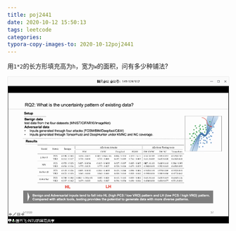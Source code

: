```yaml
---
title: poj2441
date: 2020-10-12 15:50:13
tags: leetcode
categories:
typora-copy-images-to: 2020-10-12poj2441
---
```


用`1*2`的长方形填充高为`h`，宽为`w`的面积，问有多少种铺法?

![](./2020-10-12poj2441/20200513.png)